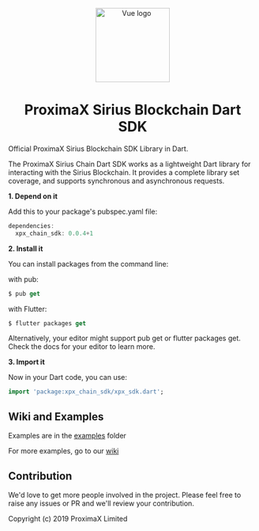 <p align='center'><a href='https://github.com/proximax-storage/dart-xpx-chain-sdk' target='_blank' rel='noopener noreferrer'><img width='150' src='https://user-images.githubusercontent.com/29048783/57000439-a41fa000-6b81-11e9-94f3-6df17de7e41a.png' alt='Vue logo'></a></p>
<h1 align='center'>ProximaX Sirius Blockchain Dart SDK</h1>

Official ProximaX Sirius Blockchain SDK Library in Dart.

The ProximaX Sirius Chain Dart SDK works as a lightweight Dart library for interacting with the Sirius Blockchain. It provides a complete library set coverage, and supports synchronous and asynchronous requests.

**1. Depend on it**

Add this to your package's pubspec.yaml file:

```dart
dependencies:
  xpx_chain_sdk: 0.0.4+1
```

**2. Install it**

You can install packages from the command line:

with pub:

```dart
$ pub get
```

with Flutter:

```dart
$ flutter packages get
```

Alternatively, your editor might support pub get or flutter packages get. Check the docs for your editor to learn more.

**3. Import it**

Now in your Dart code, you can use:

```dart
import 'package:xpx_chain_sdk/xpx_sdk.dart';
```

## Wiki and Examples ##

Examples are in the [examples](https://github.com/proximax-storage/dart-xpx-chain-sdk/tree/master/example) folder

For more examples, go to our [wiki](https://github.com/proximax-storage/dart-xpx-chain-sdk/wiki)

## Contribution ##
We'd love to get more people involved in the project. Please feel free to raise any issues or PR and we'll review your contribution.
    
Copyright (c) 2019 ProximaX Limited
